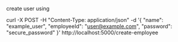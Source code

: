 create user using

curl -X POST -H "Content-Type: application/json" -d '{
  "name": "example_user",
  "employeeId": "user@example.com",
  "password": "secure_password"
}' http://localhost:5000/create-employee


<!-- curl -X POST -H "Content-Type: application/json" -d '{
  "name": "bharat",
  "employeeId": "bharat",
  "password": "bharat"
}' http://localhost:5000/create-employee -->